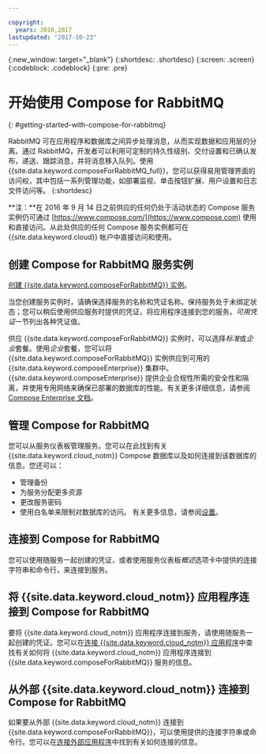 ```yaml
---

copyright:
  years: 2016,2017
lastupdated: "2017-10-23"
---
```


{:new_window: target="_blank"}
{:shortdesc: .shortdesc}
{:screen: .screen}
{:codeblock: .codeblock}
{:pre: .pre}

# 开始使用 Compose for RabbitMQ
{: #getting-started-with-compose-for-rabbitmq}

RabbitMQ 可在应用程序和数据库之间异步处理消息，从而实现数据和应用层的分离。通过 RabbitMQ，开发者可以利用可定制的持久性级别、交付设置和已确认发布，递送、跟踪消息，并将消息移入队列。使用 {{site.data.keyword.composeForRabbitMQ_full}}，您可以获得易用管理界面的访问权，其中包括一系列管理功能，如部署监视、单击按钮扩展、用户设置和日志文件访问等。
{:shortdesc}

**注：**在 2016 年 9 月 14 日之前供应的任何仍处于活动状态的 Compose 服务实例仍可通过 [https://www.compose.com/](https://www.compose.com) 使用和直接访问。从此处供应的任何 Compose 服务实例都可在 {{site.data.keyword.cloud}} 帐户中直接访问和使用。

## 创建 Compose for RabbitMQ 服务实例

[创建 {{site.data.keyword.composeForRabbitMQ}} 实例](https://console.ng.bluemix.net/catalog/services/compose-for-rabbitmq/)。

当您创建服务实例时，请确保选择服务的名称和凭证名称。保持服务处于未绑定状态；您可以稍后使用供应服务时提供的凭证，将应用程序连接到您的服务。*可用凭证*一节列出各种凭证值。

供应 {{site.data.keyword.composeForRabbitMQ}} 实例时，可以选择*标准*或*企业*套餐。使用*企业*套餐，您可以将 {{site.data.keyword.composeForRabbitMQ}} 实例供应到可用的 {{site.data.keyword.composeEnterprise}} 集群中。{{site.data.keyword.composeEnterprise}} 提供企业合规性所需的安全性和隔离，并使用专用网络来确保已部署的数据库的性能。有关更多详细信息，请参阅 [Compose Enterprise 文档](../ComposeEnterprise/index.html)。

## 管理 Compose for RabbitMQ

您可以从服务仪表板管理服务。您可以在此找到有关 {{site.data.keyword.cloud_notm}} Compose 数据库以及如何连接到该数据库的信息。您还可以：
- 管理备份 
- 为服务分配更多资源 
- 更改服务密码
- 使用白名单来限制对数据库的访问。
有关更多信息，请参阅[设置](./dashboard-settings.html)。

## 连接到 Compose for RabbitMQ

您可以使用随服务一起创建的凭证，或者使用服务仪表板*概述*选项卡中提供的连接字符串和命令行，来连接到服务。

## 将 {{site.data.keyword.cloud_notm}} 应用程序连接到 Compose for RabbitMQ

要将 {{site.data.keyword.cloud_notm}} 应用程序连接到服务，请使用随服务一起创建的凭证。您可以在[连接 {{site.data.keyword.cloud_notm}} 应用程序](./connecting-bluemix-app.html)中查找有关如何将 {{site.data.keyword.cloud_notm}} 应用程序连接到 {{site.data.keyword.composeForRabbitMQ}} 服务的信息。

## 从外部 {{site.data.keyword.cloud_notm}} 连接到 Compose for RabbitMQ

如果要从外部 {{site.data.keyword.cloud_notm}} 连接到 {{site.data.keyword.composeForRabbitMQ}}，可以使用提供的连接字符串或命令行。您可以在[连接外部应用程序](./connecting-external.html)中找到有关如何连接的信息。
